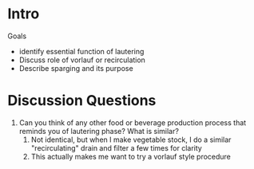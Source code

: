 # Intro

Goals
- identify essential function of lautering
- Discuss role of vorlauf or recirculation
- Describe sparging and its purpose

# Discussion Questions

1. Can you think of any other food or beverage production process that reminds you of lautering phase? What is similar?
	1. Not identical, but when I make vegetable stock, I do a similar "recirculating" drain and filter a few times for clarity
	2. This actually makes me want to try a vorlauf style procedure